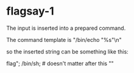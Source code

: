 # flagsay-1
The input is inserted into a prepared command.

The command template is
"/bin/echo \"%s\"\n"

so the inserted string can be something like this:

flag"; /bin/sh; # doesn't matter after this ""
